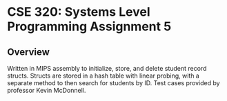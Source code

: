 # CSE 320: Systems Level Programming Assignment 5

## Overview
Written in MIPS assembly to initialize, store, and delete student record structs. 
Structs are stored in a hash table with linear probing, with a separate method to then search for students by ID. 
Test cases provided by professor Kevin McDonnell.

